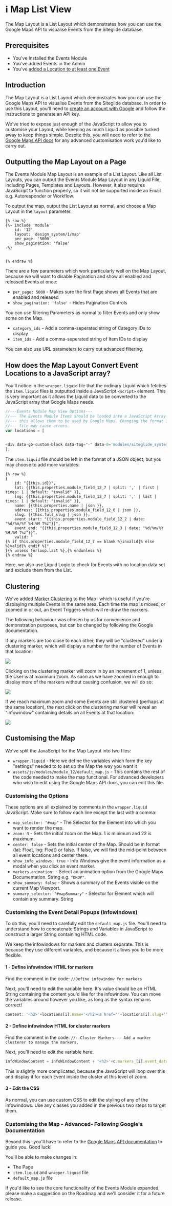 # ℹ️ Map List View

The Map Layout is a List Layout which demonstrates how you can use the Google Maps API to visualise Events from the Siteglide database.

## Prerequisites

* You've Installed the Events Module
* You've added Events in the Admin
* You've [added a Location to at least one Event](https://help.siteglide.com/article/131-modules-getting-started#2-adding-a-location)

## Introduction

The Map Layout is a List Layout which demonstrates how you can use the Google Maps API to visualise Events from the Siteglide database. In order to use this Layout, you'll need to [create an account with Google](https://developers.google.com/maps/documentation/javascript/get-api-key) and follow the instructions to generate an API key.

We've tried to expose just enough of the JavaScript to allow you to customise your Layout, while keeping as much Liquid as possible tucked away to keep things simple. Despite this, you will need to refer to the [Google Maps API docs](https://developers.google.com/maps/documentation/javascript/get-api-key) for any advanced customisation work you'd like to carry out.

## Outputting the Map Layout on a Page

The Events Module Map Layout is an example of a List Layout. Like all List Layouts, you can output the Events Module Map Layout in any Liquid File, including Pages, Templates and Layouts. However, it also requires JavaScript to function properly, so it will not be supported inside an Email e.g. Autoresponder or Workflow.

To output the map, output the List Layout as normal, and choose a Map Layout in the `layout` parameter.

```liquid
{% raw %}
{%- include 'module'
    id: '12'
    layout: 'design_system/1/map'
    per_page: '5000'
    show_pagination: 'false' 
-%}


{% endraw %}
```

There are a few parameters which work particularly well on the Map Layout, because we will want to disable Pagination and show all enabled and released Events at once:

* `per_page: 5000` - Makes sure the first Page shows all Events that are enabled and released
* `show_pagination: 'false'` - Hides Pagination Controls

You can use filtering Parameters as normal to filter Events and only show some on the Map.

* `category_ids` - Add a comma-seperated string of Category IDs to display
* `item_ids` - Add a comma-seperated string of Item IDs to display

You can also use URL parameters to carry out advanced filtering.

## How does the Map Layout Convert Event Locations to a JavaScript array?

You'll notice in the `wrapper.liquid` file that the ordinary Liquid which fetches the `item.liquid` files is outputted inside a JavaScript `<script>` element. This is very important as it allows the Liquid data to be converted to the JavaScript array that Google Maps needs.

```javascript
//---Events Module Map View Options--- 
//--- The Events Module Items should be loaded into a JavaScript Array- 
//--- this allows them to be used by Google Maps. Changing the format in the item.liquid 
//--- file may cause errors.
var locations = [	
	

<div data-gb-custom-block data-tag="-" data-0='modules/siteglide_system/get/get_items' data-1=', item_layout: ' data-2='item'></div>
];

```

The `item.liquid` file should be left in the format of a JSON object, but you may choose to add more variables:

```liquid
{% raw %}
{	
    id: "{{this.id}}",
	lat: {{this.properties.module_field_12_7 | split: ',' | first | times: 1 | default: "invalid" }},
	lng: {{this.properties.module_field_12_7 | split: ',' | last | times: 1 | default: "invalid" }},
	name: {{this.properties.name | json }},
	address: {{this.properties.module_field_12_6 | json }},	
    slug: {{this.full_slug | json }},	
    event_start: "{{this.properties.module_field_12_2 | date: "%d/%m/%Y %H:%M T%z"}}",	
    event_end: "{{this.properties.module_field_12_3 | date: "%d/%m/%Y %H:%M T%z"}}",	
    valid: "
{% if this.properties.module_field_12_7 == blank %}invalid{% else %}valid{% endif %}"
}{% unless forloop.last %},{% endunless %}
{% endraw %}
```

Here, we also use Liquid Logic to check for Events with no location data set and exclude them from the List.

## Clustering

We've added [Marker Clustering](https://developers.google.com/maps/documentation/javascript/marker-clustering) to the Map- which is useful if you're displaying multiple Events in the same area. Each time the map is moved, or zoomed in or out, an Event Triggers which will re-draw the markers.

The following behaviour was chosen by us for convenience and demonstration purposes, but can be changed by following the Google documentation.

If any markers are too close to each other, they will be "clustered" under a clustering marker, which will display a number for the number of Events in that location:

![](https://downloads.intercomcdn.com/i/o/203124873/6cfa1a2c995d75ba6d1562b6/image.png)

Clicking on the clustering marker will zoom in by an increment of 1, unless the User is at maximum zoom. As soon as we have zoomed in enough to display more of the markers without causing confusion, we will do so:

![](https://downloads.intercomcdn.com/i/o/203125088/f1e69150b898efc233334f60/image.png)

If we reach maximum zoom and some Events are still clustered (perhaps at the same location), the next click on the clustering marker will reveal an "infowindow" containing details on all Events at that location:

![](https://downloads.intercomcdn.com/i/o/203125404/117159b8479150d8c5d07eea/image.png)

## Customising the Map

We've split the JavaScript for the Map Layout into two files:

* `wrapper.liquid` - Here we define the variables which form the key "settings" needed to to set up the Map the way you want it
* `assets/js/modules/module_12/default_map.js` - This contains the rest of the code needed to make the map functional. For advanced developers who wish to edit using the Google Maps API docs, you can edit this file.

### Customising the Options

These options are all explained by comments in the `wrapper.liquid` JavaScript. Make sure to follow each line except the last with a comma:

* `map_selector: "#map"` - The Selector for the Element into which you want to render the map.
* `zoom: 3` - Sets the initial zoom on the Map. 1 is minimum and 22 is maximum.
* `center: false` - Sets the initial center of the Map. Should be in format {lat: Float, lng: Float} or false. If false, we will find the mid-point between all event locations and center there.
* `show_info_windows: true` - Info Windows give the event information as a modal when you click an event marker.
* `markers.animation:` - Select an animation option from the Google Maps Documentation. String e.g. `"DROP"`.
* `show_summary: false` - Shows a summary of the Events visible on the current Map Viewport.
* `summary_selector: "#mapSummary"` - Selector for Element which will contain any summary. String

### Customising the Event Detail Popups (infowindows)

To do this, you'll need to carefully edit the `default_map.js` file. You'll need to understand how to concatenate Strings and Variables in JavaScript to construct a larger String containing HTML code.

We keep the infowindows for markers and clusters separate. This is because they use different variables, and because it allows you to be more flexible.

#### 1 - Define infowindow HTML for markers

Find the comment in the code: `//Define infowindow for markers`

Next, you'll need to edit the variable here. It's value should be an HTML String containing the content you'd like for the infowindow. You can move the variables around however you like, as long as the syntax remains correct!

```javascript
content: '<h2>'+locations[i].name+'</h2><a href="'+locations[i].slug+'">View Details</a><br><br><p>'+locations[i].address+'</p><p>Starts: '+locations[i].event_start+'<br>Ends: '+locations[i].event_end+'</p>'
```

#### 2 - Define infowindow HTML for cluster markers

Find the comment in the code: `//--Cluster Markers--- Add a marker clusterer to manage the markers.`

Next, you'll need to edit the variable here:

```javascript
infoWindowContent = infoWindowContent + '<h2>'+c.markers_[i].event_data.name+'</h2><a href="'+c.markers_[i].event_data.slug+'">View Details</a><br><br><p>'+c.markers_[i].event_data.address+'</p><p>Starts: '+c.markers_[i].event_data.event_start+'<br>Ends: '+c.markers_[i].event_data.event_end+'</p><br><br>'
```

This is slightly more complicated, because the JavaScript will loop over this and display it for each Event inside the cluster at this level of zoom.

#### 3 - Edit the CSS

As normal, you can use custom CSS to edit the styling of any of the infowindows. Use any classes you added in the previous two steps to target them.

### Customising the Map - Advanced- Following Google's Documentation

Beyond this- you'll have to refer to the [Google Maps API documentation](https://developers.google.com/maps/documentation/javascript/get-api-key) to guide you. Good luck!

You'll be able to make changes in:

* The Page
* `item.liquid` and `wrapper.liquid` file
* `default_map.js` file

If you'd like to see the core functionality of the Events Module expanded, please make a suggestion on the Roadmap and we'll consider it for a future release.
